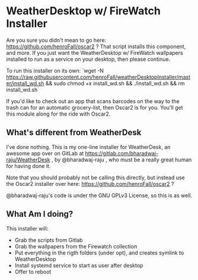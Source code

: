 WeatherDesktop w/ FireWatch Installer
====

Are you sure you didn't mean to go here: https://github.com/henroFall/oscar2 ? 
That script installs this component, and more. If you just want the WeatherDesktop
w/ FireWatch wallpapers installed to run as a service on your desktop, then
please continue. 

To run this installer on its own:
\`wget -N https://raw.githubusercontent.com/henroFall/weatherDesktopInstaller/master/install_wd.sh && sudo chmod +x install_wd.sh && ./install_wd.sh && rm install_wd.sh\`

If you'd like to check out an app that scans barcodes on the way to the trash can
for an automatic grocery-list, then Oscar2 is for you. You'll get this module
along for the ride with Oscar2.

What's different from WeatherDesk
----
I've done nothing. This is my one-line installer for WeatherDesk, an awesome
app over on GitLab at https://gitlab.com/bharadwaj-raju/WeatherDesk ,
by @bharadwaj-raju , who must be a really great human for having done it.

Note that you should probably not be calling this directly, but instead use the Oscar2 installer
over here: https://github.com/henroFall/oscar2 ?

@bharadwaj-raju's code is under the GNU GPLv3 License, so this is as well.

What Am I doing?
----------------

This installer will:

* Grab the scripts from Gitlab
* Grab the wallpapers from the Firewatch collection
* Put everything in the rigth folders (under opt), and
  creates symlink to WeatherDesktop
* Install systemd service to start as user after desktop
* Offer to reboot
